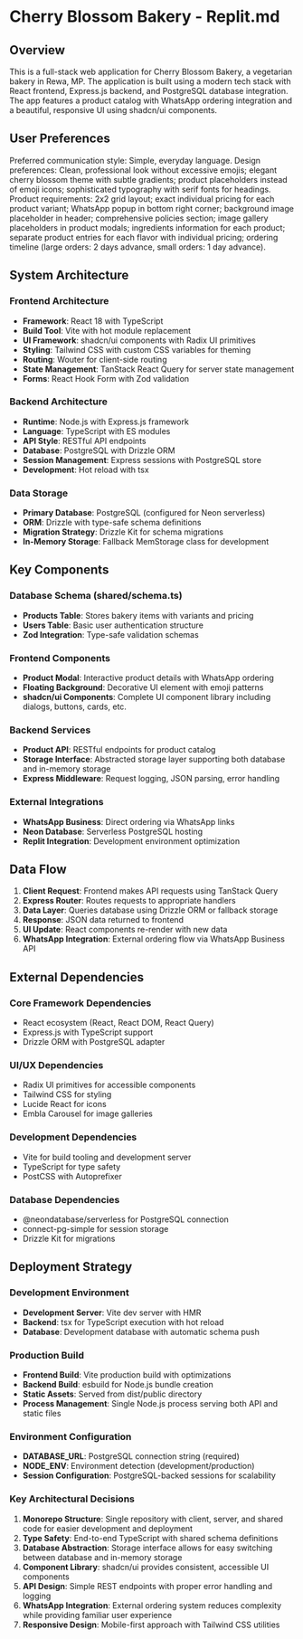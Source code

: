 # Cherry Blossom Bakery - Replit.md

## Overview

This is a full-stack web application for Cherry Blossom Bakery, a vegetarian bakery in Rewa, MP. The application is built using a modern tech stack with React frontend, Express.js backend, and PostgreSQL database integration. The app features a product catalog with WhatsApp ordering integration and a beautiful, responsive UI using shadcn/ui components.

## User Preferences

Preferred communication style: Simple, everyday language.
Design preferences: Clean, professional look without excessive emojis; elegant cherry blossom theme with subtle gradients; product placeholders instead of emoji icons; sophisticated typography with serif fonts for headings.
Product requirements: 2x2 grid layout; exact individual pricing for each product variant; WhatsApp popup in bottom right corner; background image placeholder in header; comprehensive policies section; image gallery placeholders in product modals; ingredients information for each product; separate product entries for each flavor with individual pricing; ordering timeline (large orders: 2 days advance, small orders: 1 day advance).

## System Architecture

### Frontend Architecture
- **Framework**: React 18 with TypeScript
- **Build Tool**: Vite with hot module replacement
- **UI Framework**: shadcn/ui components with Radix UI primitives
- **Styling**: Tailwind CSS with custom CSS variables for theming
- **Routing**: Wouter for client-side routing
- **State Management**: TanStack React Query for server state management
- **Forms**: React Hook Form with Zod validation

### Backend Architecture
- **Runtime**: Node.js with Express.js framework
- **Language**: TypeScript with ES modules
- **API Style**: RESTful API endpoints
- **Database**: PostgreSQL with Drizzle ORM
- **Session Management**: Express sessions with PostgreSQL store
- **Development**: Hot reload with tsx

### Data Storage
- **Primary Database**: PostgreSQL (configured for Neon serverless)
- **ORM**: Drizzle with type-safe schema definitions
- **Migration Strategy**: Drizzle Kit for schema migrations
- **In-Memory Storage**: Fallback MemStorage class for development

## Key Components

### Database Schema (shared/schema.ts)
- **Products Table**: Stores bakery items with variants and pricing
- **Users Table**: Basic user authentication structure
- **Zod Integration**: Type-safe validation schemas

### Frontend Components
- **Product Modal**: Interactive product details with WhatsApp ordering
- **Floating Background**: Decorative UI element with emoji patterns
- **shadcn/ui Components**: Complete UI component library including dialogs, buttons, cards, etc.

### Backend Services
- **Product API**: RESTful endpoints for product catalog
- **Storage Interface**: Abstracted storage layer supporting both database and in-memory storage
- **Express Middleware**: Request logging, JSON parsing, error handling

### External Integrations
- **WhatsApp Business**: Direct ordering via WhatsApp links
- **Neon Database**: Serverless PostgreSQL hosting
- **Replit Integration**: Development environment optimization

## Data Flow

1. **Client Request**: Frontend makes API requests using TanStack Query
2. **Express Router**: Routes requests to appropriate handlers
3. **Data Layer**: Queries database using Drizzle ORM or fallback storage
4. **Response**: JSON data returned to frontend
5. **UI Update**: React components re-render with new data
6. **WhatsApp Integration**: External ordering flow via WhatsApp Business API

## External Dependencies

### Core Framework Dependencies
- React ecosystem (React, React DOM, React Query)
- Express.js with TypeScript support
- Drizzle ORM with PostgreSQL adapter

### UI/UX Dependencies
- Radix UI primitives for accessible components
- Tailwind CSS for styling
- Lucide React for icons
- Embla Carousel for image galleries

### Development Dependencies
- Vite for build tooling and development server
- TypeScript for type safety
- PostCSS with Autoprefixer

### Database Dependencies
- @neondatabase/serverless for PostgreSQL connection
- connect-pg-simple for session storage
- Drizzle Kit for migrations

## Deployment Strategy

### Development Environment
- **Development Server**: Vite dev server with HMR
- **Backend**: tsx for TypeScript execution with hot reload
- **Database**: Development database with automatic schema push

### Production Build
- **Frontend Build**: Vite production build with optimizations
- **Backend Build**: esbuild for Node.js bundle creation
- **Static Assets**: Served from dist/public directory
- **Process Management**: Single Node.js process serving both API and static files

### Environment Configuration
- **DATABASE_URL**: PostgreSQL connection string (required)
- **NODE_ENV**: Environment detection (development/production)
- **Session Configuration**: PostgreSQL-backed sessions for scalability

### Key Architectural Decisions

1. **Monorepo Structure**: Single repository with client, server, and shared code for easier development and deployment
2. **Type Safety**: End-to-end TypeScript with shared schema definitions
3. **Database Abstraction**: Storage interface allows for easy switching between database and in-memory storage
4. **Component Library**: shadcn/ui provides consistent, accessible UI components
5. **API Design**: Simple REST endpoints with proper error handling and logging
6. **WhatsApp Integration**: External ordering system reduces complexity while providing familiar user experience
7. **Responsive Design**: Mobile-first approach with Tailwind CSS utilities